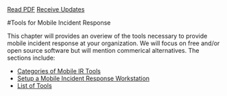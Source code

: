 <div class="cta-banner">
  <a class="cta-banner-pdf" href="https://info.nowsecure.com/IRforAndroidandiOS_PDFRequest.html">Read PDF<i class="fa fa-file-pdf-o"></i></a>
  <a class="cta-banner-update" href="https://info.nowsecure.com/IRforAndroidandiOS_Updates.html">Receive Updates<i class="fa fa-bell-o"></i></a>
</div>

#Tools for Mobile Incident Response

This chapter will provides an overiew of the tools necessary to provide mobile incident response at your organization. We will focus on free and/or open source software but will mention commerical alternatives. The sections include:

* [Categories of Mobile IR Tools](mobile-ir-tool-categories.md)
* [Setup a Mobile Incident Response Workstation](howto-setup-a-mobile-incident-response-workstation.md)
* [List of Tools](open-source-ir-tools.md) 
